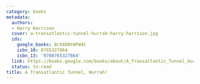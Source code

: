 ```yaml
---
category: books
metadata:
  authors:
  - Harry Harrison
  cover: a-transatlantic-tunnel-hurrah-harry-harrison.jpg
  ids:
    google_books: 8cX4O0tWFW4C
    isbn_10: 0765327864
    isbn_13: '9780765327864'
  link: https://books.google.com/books/about/A_Transatlantic_Tunnel_Hurrah.html?hl=&id=8cX4O0tWFW4C
  status: to-read
title: A Transatlantic Tunnel, Hurrah!
---
```

